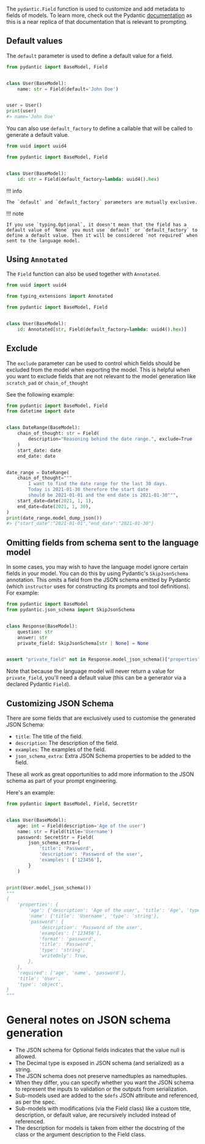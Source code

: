 The `pydantic.Field` function is used to customize and add metadata to fields of models. To learn more, check out the Pydantic [documentation](https://docs.pydantic.dev/latest/concepts/fields/) as this is a near replica of that documentation that is relevant to prompting.

## Default values

The `default` parameter is used to define a default value for a field.

```py
from pydantic import BaseModel, Field


class User(BaseModel):
    name: str = Field(default='John Doe')


user = User()
print(user)
#> name='John Doe'
```

You can also use `default_factory` to define a callable that will be called to generate a default value.

```py
from uuid import uuid4

from pydantic import BaseModel, Field


class User(BaseModel):
    id: str = Field(default_factory=lambda: uuid4().hex)
```

!!! info

    The `default` and `default_factory` parameters are mutually exclusive.

!!! note

    If you use `typing.Optional`, it doesn't mean that the field has a default value of `None` you must use `default` or `default_factory` to define a default value. Then it will be considered `not required` when sent to the language model.

## Using `Annotated`

The `Field` function can also be used together with `Annotated`.

```py
from uuid import uuid4

from typing_extensions import Annotated

from pydantic import BaseModel, Field


class User(BaseModel):
    id: Annotated[str, Field(default_factory=lambda: uuid4().hex)]
```

## Exclude

The `exclude` parameter can be used to control which fields should be excluded from the
model when exporting the model. This is helpful when you want to exclude fields that are not relevant to the model
generation like `scratch_pad` or `chain_of_thought`

See the following example:

```py
from pydantic import BaseModel, Field
from datetime import date


class DateRange(BaseModel):
    chain_of_thought: str = Field(
        description="Reasoning behind the date range.", exclude=True
    )
    start_date: date
    end_date: date


date_range = DateRange(
    chain_of_thought="""
        I want to find the date range for the last 30 days.
        Today is 2021-01-30 therefore the start date
        should be 2021-01-01 and the end date is 2021-01-30""",
    start_date=date(2021, 1, 1),
    end_date=date(2021, 1, 30),
)
print(date_range.model_dump_json())
#> {"start_date":"2021-01-01","end_date":"2021-01-30"}
```

## Omitting fields from schema sent to the language model

In some cases, you may wish to have the language model ignore certain fields in your model. You can do this by using Pydantic's `SkipJsonSchema` annotation. This omits a field from the JSON schema emitted by Pydantic (which `instructor` uses for constructing its prompts and tool definitions). For example:

```py
from pydantic import BaseModel
from pydantic.json_schema import SkipJsonSchema


class Response(BaseModel):
    question: str
    answer: str
    private_field: SkipJsonSchema[str | None] = None


assert "private_field" not in Response.model_json_schema()["properties"]
```

Note that because the language model will never return a value for `private_field`, you'll need a default value (this can be a generator via a declared Pydantic `Field`). 

## Customizing JSON Schema

There are some fields that are exclusively used to customise the generated JSON Schema:

- `title`: The title of the field.
- `description`: The description of the field.
- `examples`: The examples of the field.
- `json_schema_extra`: Extra JSON Schema properties to be added to the field.

These all work as great opportunities to add more information to the JSON schema as part of your prompt engineering.

Here's an example:

```py
from pydantic import BaseModel, Field, SecretStr


class User(BaseModel):
    age: int = Field(description='Age of the user')
    name: str = Field(title='Username')
    password: SecretStr = Field(
        json_schema_extra={
            'title': 'Password',
            'description': 'Password of the user',
            'examples': ['123456'],
        }
    )


print(User.model_json_schema())
"""
{
    'properties': {
        'age': {'description': 'Age of the user', 'title': 'Age', 'type': 'integer'},
        'name': {'title': 'Username', 'type': 'string'},
        'password': {
            'description': 'Password of the user',
            'examples': ['123456'],
            'format': 'password',
            'title': 'Password',
            'type': 'string',
            'writeOnly': True,
        },
    },
    'required': ['age', 'name', 'password'],
    'title': 'User',
    'type': 'object',
}
"""
```

# General notes on JSON schema generation

- The JSON schema for Optional fields indicates that the value null is allowed.
- The Decimal type is exposed in JSON schema (and serialized) as a string.
- The JSON schema does not preserve namedtuples as namedtuples.
- When they differ, you can specify whether you want the JSON schema to represent the inputs to validation or the outputs from serialization.
- Sub-models used are added to the `$defs` JSON attribute and referenced, as per the spec.
- Sub-models with modifications (via the Field class) like a custom title, description, or default value, are recursively included instead of referenced.
- The description for models is taken from either the docstring of the class or the argument description to the Field class.
